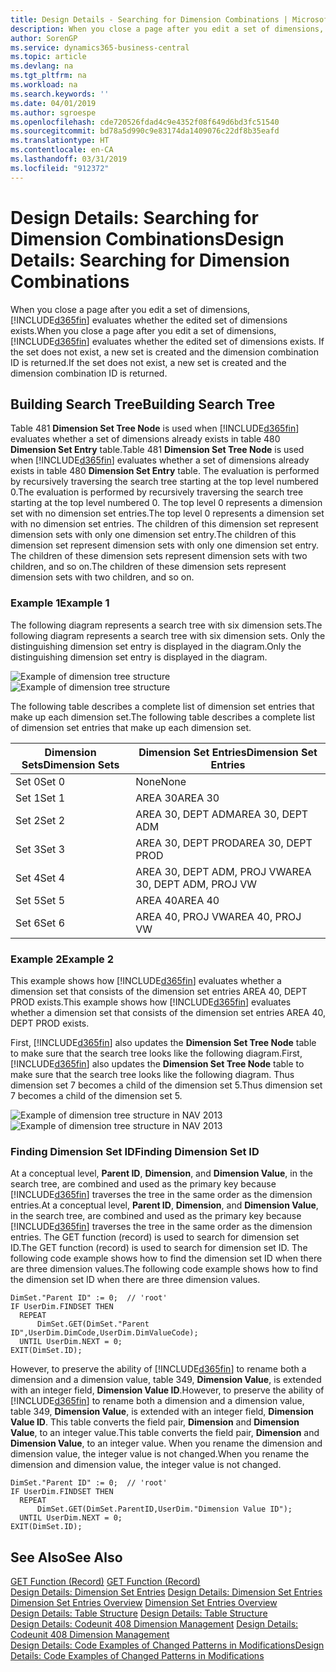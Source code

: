 ```yaml
---
title: Design Details - Searching for Dimension Combinations | Microsoft Docs
description: When you close a page after you edit a set of dimensions, Business Central evaluates whether the edited set of dimensions exists. If the set does not exist, a new set is created and the dimension combination ID is returned.
author: SorenGP
ms.service: dynamics365-business-central
ms.topic: article
ms.devlang: na
ms.tgt_pltfrm: na
ms.workload: na
ms.search.keywords: ''
ms.date: 04/01/2019
ms.author: sgroespe
ms.openlocfilehash: cde720526fdad4c9e4352f08f649d6bd3fc51540
ms.sourcegitcommit: bd78a5d990c9e83174da1409076c22df8b35eafd
ms.translationtype: HT
ms.contentlocale: en-CA
ms.lasthandoff: 03/31/2019
ms.locfileid: "912372"
---
```

# <a name="design-details-searching-for-dimension-combinations"></a><span data-ttu-id="02ef8-104">Design Details: Searching for Dimension Combinations</span><span class="sxs-lookup"><span data-stu-id="02ef8-104">Design Details: Searching for Dimension Combinations</span></span>
<span data-ttu-id="02ef8-105">When you close a page after you edit a set of dimensions, [!INCLUDE[d365fin](includes/d365fin_md.md)] evaluates whether the edited set of dimensions exists.</span><span class="sxs-lookup"><span data-stu-id="02ef8-105">When you close a page after you edit a set of dimensions, [!INCLUDE[d365fin](includes/d365fin_md.md)] evaluates whether the edited set of dimensions exists.</span></span> <span data-ttu-id="02ef8-106">If the set does not exist, a new set is created and the dimension combination ID is returned.</span><span class="sxs-lookup"><span data-stu-id="02ef8-106">If the set does not exist, a new set is created and the dimension combination ID is returned.</span></span>  

## <a name="building-search-tree"></a><span data-ttu-id="02ef8-107">Building Search Tree</span><span class="sxs-lookup"><span data-stu-id="02ef8-107">Building Search Tree</span></span>  
 <span data-ttu-id="02ef8-108">Table 481 **Dimension Set Tree Node** is used when [!INCLUDE[d365fin](includes/d365fin_md.md)] evaluates whether a set of dimensions already exists in table 480 **Dimension Set Entry** table.</span><span class="sxs-lookup"><span data-stu-id="02ef8-108">Table 481 **Dimension Set Tree Node** is used when [!INCLUDE[d365fin](includes/d365fin_md.md)] evaluates whether a set of dimensions already exists in table 480 **Dimension Set Entry** table.</span></span> <span data-ttu-id="02ef8-109">The evaluation is performed by recursively traversing the search tree starting at the top level numbered 0.</span><span class="sxs-lookup"><span data-stu-id="02ef8-109">The evaluation is performed by recursively traversing the search tree starting at the top level numbered 0.</span></span> <span data-ttu-id="02ef8-110">The top level 0 represents a dimension set with no dimension set entries.</span><span class="sxs-lookup"><span data-stu-id="02ef8-110">The top level 0 represents a dimension set with no dimension set entries.</span></span> <span data-ttu-id="02ef8-111">The children of this dimension set represent dimension sets with only one dimension set entry.</span><span class="sxs-lookup"><span data-stu-id="02ef8-111">The children of this dimension set represent dimension sets with only one dimension set entry.</span></span> <span data-ttu-id="02ef8-112">The children of these dimension sets represent dimension sets with two children, and so on.</span><span class="sxs-lookup"><span data-stu-id="02ef8-112">The children of these dimension sets represent dimension sets with two children, and so on.</span></span>  

### <a name="example-1"></a><span data-ttu-id="02ef8-113">Example 1</span><span class="sxs-lookup"><span data-stu-id="02ef8-113">Example 1</span></span>  
 <span data-ttu-id="02ef8-114">The following diagram represents a search tree with six dimension sets.</span><span class="sxs-lookup"><span data-stu-id="02ef8-114">The following diagram represents a search tree with six dimension sets.</span></span> <span data-ttu-id="02ef8-115">Only the distinguishing dimension set entry is displayed in the diagram.</span><span class="sxs-lookup"><span data-stu-id="02ef8-115">Only the distinguishing dimension set entry is displayed in the diagram.</span></span>  

 <span data-ttu-id="02ef8-116">![Example of dimension tree structure](media/nav2013_dimension_tree.png "Example of dimension tree structure")</span><span class="sxs-lookup"><span data-stu-id="02ef8-116">![Example of dimension tree structure](media/nav2013_dimension_tree.png "Example of dimension tree structure")</span></span>  

 <span data-ttu-id="02ef8-117">The following table describes a complete list of dimension set entries that make up each dimension set.</span><span class="sxs-lookup"><span data-stu-id="02ef8-117">The following table describes a complete list of dimension set entries that make up each dimension set.</span></span>  

|<span data-ttu-id="02ef8-118">Dimension Sets</span><span class="sxs-lookup"><span data-stu-id="02ef8-118">Dimension Sets</span></span>|<span data-ttu-id="02ef8-119">Dimension Set Entries</span><span class="sxs-lookup"><span data-stu-id="02ef8-119">Dimension Set Entries</span></span>|  
|--------------------|---------------------------|  
|<span data-ttu-id="02ef8-120">Set 0</span><span class="sxs-lookup"><span data-stu-id="02ef8-120">Set 0</span></span>|<span data-ttu-id="02ef8-121">None</span><span class="sxs-lookup"><span data-stu-id="02ef8-121">None</span></span>|  
|<span data-ttu-id="02ef8-122">Set 1</span><span class="sxs-lookup"><span data-stu-id="02ef8-122">Set 1</span></span>|<span data-ttu-id="02ef8-123">AREA 30</span><span class="sxs-lookup"><span data-stu-id="02ef8-123">AREA 30</span></span>|  
|<span data-ttu-id="02ef8-124">Set 2</span><span class="sxs-lookup"><span data-stu-id="02ef8-124">Set 2</span></span>|<span data-ttu-id="02ef8-125">AREA 30, DEPT ADM</span><span class="sxs-lookup"><span data-stu-id="02ef8-125">AREA 30, DEPT ADM</span></span>|  
|<span data-ttu-id="02ef8-126">Set 3</span><span class="sxs-lookup"><span data-stu-id="02ef8-126">Set 3</span></span>|<span data-ttu-id="02ef8-127">AREA 30, DEPT PROD</span><span class="sxs-lookup"><span data-stu-id="02ef8-127">AREA 30, DEPT PROD</span></span>|  
|<span data-ttu-id="02ef8-128">Set 4</span><span class="sxs-lookup"><span data-stu-id="02ef8-128">Set 4</span></span>|<span data-ttu-id="02ef8-129">AREA 30, DEPT ADM, PROJ VW</span><span class="sxs-lookup"><span data-stu-id="02ef8-129">AREA 30, DEPT ADM, PROJ VW</span></span>|  
|<span data-ttu-id="02ef8-130">Set 5</span><span class="sxs-lookup"><span data-stu-id="02ef8-130">Set 5</span></span>|<span data-ttu-id="02ef8-131">AREA 40</span><span class="sxs-lookup"><span data-stu-id="02ef8-131">AREA 40</span></span>|  
|<span data-ttu-id="02ef8-132">Set 6</span><span class="sxs-lookup"><span data-stu-id="02ef8-132">Set 6</span></span>|<span data-ttu-id="02ef8-133">AREA 40, PROJ VW</span><span class="sxs-lookup"><span data-stu-id="02ef8-133">AREA 40, PROJ VW</span></span>|  

### <a name="example-2"></a><span data-ttu-id="02ef8-134">Example 2</span><span class="sxs-lookup"><span data-stu-id="02ef8-134">Example 2</span></span>  
 <span data-ttu-id="02ef8-135">This example shows how [!INCLUDE[d365fin](includes/d365fin_md.md)] evaluates whether a dimension set that consists of the dimension set entries AREA 40, DEPT PROD exists.</span><span class="sxs-lookup"><span data-stu-id="02ef8-135">This example shows how [!INCLUDE[d365fin](includes/d365fin_md.md)] evaluates whether a dimension set that consists of the dimension set entries AREA 40, DEPT PROD exists.</span></span>  

 <span data-ttu-id="02ef8-136">First, [!INCLUDE[d365fin](includes/d365fin_md.md)] also updates the **Dimension Set Tree Node** table to make sure that the search tree looks like the following diagram.</span><span class="sxs-lookup"><span data-stu-id="02ef8-136">First, [!INCLUDE[d365fin](includes/d365fin_md.md)] also updates the **Dimension Set Tree Node** table to make sure that the search tree looks like the following diagram.</span></span> <span data-ttu-id="02ef8-137">Thus dimension set 7 becomes a child of the dimension set 5.</span><span class="sxs-lookup"><span data-stu-id="02ef8-137">Thus dimension set 7 becomes a child of the dimension set 5.</span></span>  

 <span data-ttu-id="02ef8-138">![Example of dimension tree structure in NAV 2013](media/nav2013_dimension_tree_example2.png "Example of dimension tree structure in NAV 2013")</span><span class="sxs-lookup"><span data-stu-id="02ef8-138">![Example of dimension tree structure in NAV 2013](media/nav2013_dimension_tree_example2.png "Example of dimension tree structure in NAV 2013")</span></span>  

### <a name="finding-dimension-set-id"></a><span data-ttu-id="02ef8-139">Finding Dimension Set ID</span><span class="sxs-lookup"><span data-stu-id="02ef8-139">Finding Dimension Set ID</span></span>  
 <span data-ttu-id="02ef8-140">At a conceptual level, **Parent ID**, **Dimension**, and **Dimension Value**, in the search tree, are combined and used as the primary key because [!INCLUDE[d365fin](includes/d365fin_md.md)] traverses the tree in the same order as the dimension entries.</span><span class="sxs-lookup"><span data-stu-id="02ef8-140">At a conceptual level, **Parent ID**, **Dimension**, and **Dimension Value**, in the search tree, are combined and used as the primary key because [!INCLUDE[d365fin](includes/d365fin_md.md)] traverses the tree in the same order as the dimension entries.</span></span> <span data-ttu-id="02ef8-141">The GET function (record) is used to search for dimension set ID.</span><span class="sxs-lookup"><span data-stu-id="02ef8-141">The GET function (record) is used to search for dimension set ID.</span></span> <span data-ttu-id="02ef8-142">The following code example shows how to find the dimension set ID when there are three dimension values.</span><span class="sxs-lookup"><span data-stu-id="02ef8-142">The following code example shows how to find the dimension set ID when there are three dimension values.</span></span>  

```  
DimSet."Parent ID" := 0;  // 'root'  
IF UserDim.FINDSET THEN  
  REPEAT  
      DimSet.GET(DimSet."Parent ID",UserDim.DimCode,UserDim.DimValueCode);  
  UNTIL UserDim.NEXT = 0;  
EXIT(DimSet.ID);  

```  

<span data-ttu-id="02ef8-143">However, to preserve the ability of [!INCLUDE[d365fin](includes/d365fin_md.md)] to rename both a dimension and a dimension value, table 349, **Dimension Value**, is extended with an integer field, **Dimension Value ID**.</span><span class="sxs-lookup"><span data-stu-id="02ef8-143">However, to preserve the ability of [!INCLUDE[d365fin](includes/d365fin_md.md)] to rename both a dimension and a dimension value, table 349, **Dimension Value**, is extended with an integer field, **Dimension Value ID**.</span></span> <span data-ttu-id="02ef8-144">This table converts the field pair, **Dimension** and **Dimension Value**, to an integer value.</span><span class="sxs-lookup"><span data-stu-id="02ef8-144">This table converts the field pair, **Dimension** and **Dimension Value**, to an integer value.</span></span> <span data-ttu-id="02ef8-145">When you rename the dimension and dimension value, the integer value is not changed.</span><span class="sxs-lookup"><span data-stu-id="02ef8-145">When you rename the dimension and dimension value, the integer value is not changed.</span></span>  

```  
DimSet."Parent ID" := 0;  // 'root'  
IF UserDim.FINDSET THEN  
  REPEAT  
      DimSet.GET(DimSet.ParentID,UserDim."Dimension Value ID");  
  UNTIL UserDim.NEXT = 0;  
EXIT(DimSet.ID);  

```  

## <a name="see-also"></a><span data-ttu-id="02ef8-146">See Also</span><span class="sxs-lookup"><span data-stu-id="02ef8-146">See Also</span></span>  
 <span data-ttu-id="02ef8-147">[GET Function (Record)](/dynamics-nav/GET-Function--Record-)  </span><span class="sxs-lookup"><span data-stu-id="02ef8-147">[GET Function (Record)](/dynamics-nav/GET-Function--Record-)  </span></span>  
 <span data-ttu-id="02ef8-148">[Design Details: Dimension Set Entries](design-details-dimension-set-entries.md) </span><span class="sxs-lookup"><span data-stu-id="02ef8-148">[Design Details: Dimension Set Entries](design-details-dimension-set-entries.md) </span></span>  
 <span data-ttu-id="02ef8-149">[Dimension Set Entries Overview](design-details-dimension-set-entries-overview.md) </span><span class="sxs-lookup"><span data-stu-id="02ef8-149">[Dimension Set Entries Overview](design-details-dimension-set-entries-overview.md) </span></span>  
 <span data-ttu-id="02ef8-150">[Design Details: Table Structure](design-details-table-structure.md) </span><span class="sxs-lookup"><span data-stu-id="02ef8-150">[Design Details: Table Structure](design-details-table-structure.md) </span></span>  
 <span data-ttu-id="02ef8-151">[Design Details: Codeunit 408 Dimension Management](design-details-codeunit-408-dimension-management.md) </span><span class="sxs-lookup"><span data-stu-id="02ef8-151">[Design Details: Codeunit 408 Dimension Management](design-details-codeunit-408-dimension-management.md) </span></span>  
 [<span data-ttu-id="02ef8-152">Design Details: Code Examples of Changed Patterns in Modifications</span><span class="sxs-lookup"><span data-stu-id="02ef8-152">Design Details: Code Examples of Changed Patterns in Modifications</span></span>](design-details-code-examples-of-changed-patterns-in-modifications.md)
